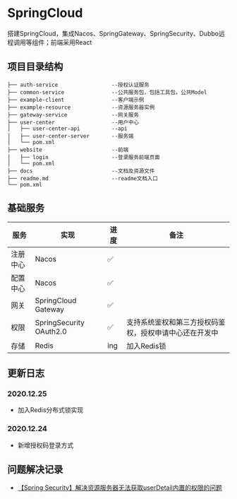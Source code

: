 # SpringCloud

搭建SpringCloud，集成Nacos、SpringGateway、SpringSecurity、Dubbo远程调用等组件；前端采用React

## 项目目录结构

```
├── auth-service                 --授权认证服务
├── common-service               --公共服务包，包括工具包，公共Model
├── example-client               --客户端示例
├── example-resource             --资源服务器实例
├── gateway-service              --网关服务
├── user-center              	 --用户中心
│   ├── user-center-api          --api
│   ├── user-center-server       --服务端
│   └── pom.xml
├── website                      --前端
│   ├── login                    --登录服务前端页面
│   └── pom.xml
├── docs                         --文档及资源文件
├── readme.md                    --readme文档入口
└── pom.xml             
```

## 基础服务

| 服务     | 实现                    | 进度 | 备注                                                   |
| -------- | ----------------------- | ---- | ------------------------------------------------------ |
| 注册中心 | Nacos                   | ✅    |                                                        |
| 配置中心 | Nacos                   | ✅    |                                                        |
| 网关     | SpringCloud Gateway     | ✅    |                                                        |
| 权限     | SpringSecurity OAuth2.0 | ✅    | 支持系统鉴权和第三方授权码鉴权，授权申请中心还在开发中 |
| 存储     | Redis                   | ing  | 加入Redis锁                                            |

## 更新日志

### 2020.12.25

- 加入Redis分布式锁实现

### 2020.12.24

- 新增授权码登录方式

## 问题解决记录

- [【Spring Security】解决资源服务器无法获取userDetail内置的权限的问题](https://blog.csdn.net/sinat_41282961/article/details/111272166)

